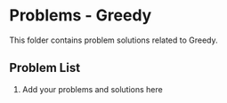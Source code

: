 # Problems - Greedy

This folder contains problem solutions related to Greedy.

## Problem List

1. Add your problems and solutions here

